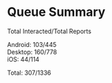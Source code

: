 # Queue Summary

Total Interacted/Total Reports

Android: 103/445  
Desktop: 160/778  
iOS: 44/114

Total: 307/1336
